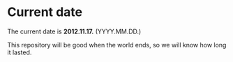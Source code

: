 # Current date

The current date is **2012.11.17.** (YYYY.MM.DD.)

This repository will be good when the world ends, so we will know how long it lasted.